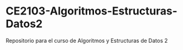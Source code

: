 # CE2103-Algoritmos-Estructuras-Datos2
Repositorio para el curso de Algoritmos y Estructuras de Datos 2

